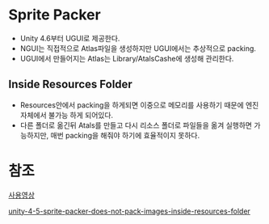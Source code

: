 # Sprite Packer
* Unity 4.6부터 UGUI로 제공한다.
* NGUI는 직접적으로 Atlas파일을 생성하지만 UGUI에서는 추상적으로 packing.
* UGUI에서 만들어지는 Atlas는 Library/AtalsCashe에 생성해 관리한다.

## Inside Resources Folder
* Resources안에서 packing을 하게되면 이중으로 메모리를 사용하기 때문에 엔진 자체에서 불가능 하게 되어있다.
* 다른 폴더로 옮긴뒤 Atals를 만들고 다시 리소스 폴더로 파일들을 옮겨 실행하면 가능하지만, 매번 packing을 해줘야 하기에 효율적이지 못하다.

# 참조
[사용영상](https://www.youtube.com/watch?v=Pj8Y48ecBZY)

[unity-4-5-sprite-packer-does-not-pack-images-inside-resources-folder](https://forum.unity3d.com/threads/unity-4-5-sprite-packer-does-not-pack-images-inside-resources-folder.248349/)
